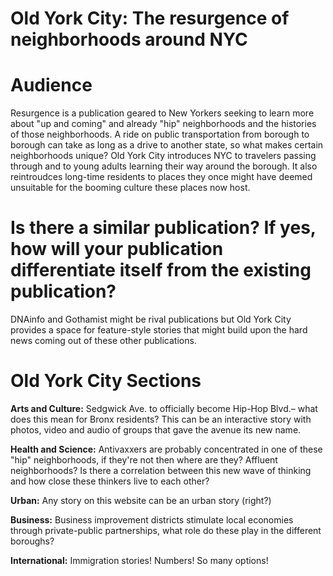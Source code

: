 # Old York City: The resurgence of neighborhoods around NYC

# Audience
Resurgence is a publication geared to New Yorkers seeking to learn more about "up and coming" and already "hip" neighborhoods and the histories of those neighborhoods. A ride on public transportation from borough to borough can take as long as a drive to another state, so what makes certain neighborhoods unique? Old York City introduces NYC to travelers passing through and to young adults learning their way around the borough. It also reintroudces long-time residents to places they once might have deemed unsuitable for the booming culture these places now host.

# Is there a similar publication? If yes, how will your publication differentiate itself from the existing publication?
DNAinfo and Gothamist might be rival publications but Old York City provides a space for feature-style stories that might build upon the hard news coming out of these other publications. 
# Old York City Sections

<strong>Arts and Culture:</strong> Sedgwick Ave. to officially become Hip-Hop Blvd.– what does this mean for Bronx residents? This can be an interactive story with photos, video and audio of groups that gave the avenue its new name.

<strong>Health and Science:</strong>  Antivaxxers are probably concentrated in one of these "hip" neighborhoods, if they're not then where are they? Affluent neighborhoods? Is there a correlation between this new wave of thinking and how close these thinkers live to each other?

<strong>Urban:</strong>  Any story on this website can be an urban story (right?)

<strong>Business:</strong> Business improvement districts stimulate local economies through private-public partnerships, what role do these play in the different boroughs?

<strong>International:</strong> Immigration stories! Numbers! So many options!
